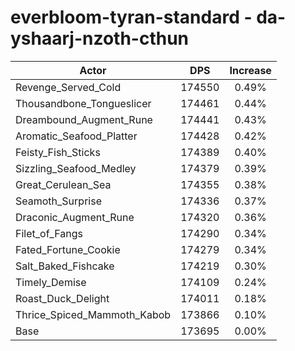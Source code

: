 # everbloom-tyran-standard - da-yshaarj-nzoth-cthun
| Actor | DPS | Increase |
|---|:---:|:---:|
|Revenge_Served_Cold|174550|0.49%|
|Thousandbone_Tongueslicer|174461|0.44%|
|Dreambound_Augment_Rune|174441|0.43%|
|Aromatic_Seafood_Platter|174428|0.42%|
|Feisty_Fish_Sticks|174389|0.40%|
|Sizzling_Seafood_Medley|174379|0.39%|
|Great_Cerulean_Sea|174355|0.38%|
|Seamoth_Surprise|174336|0.37%|
|Draconic_Augment_Rune|174320|0.36%|
|Filet_of_Fangs|174290|0.34%|
|Fated_Fortune_Cookie|174279|0.34%|
|Salt_Baked_Fishcake|174219|0.30%|
|Timely_Demise|174109|0.24%|
|Roast_Duck_Delight|174011|0.18%|
|Thrice_Spiced_Mammoth_Kabob|173866|0.10%|
|Base|173695|0.00%|
